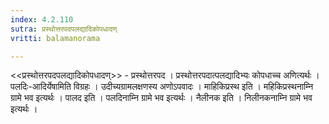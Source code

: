 ```yaml
---
index: 4.2.110
sutra: प्रस्थोत्तरपदपलद्यादिकोपधादण्
vritti: balamanorama

---
```

<<प्रस्थोत्तरपदपलद्यादिकोपधादण्>> - प्रस्थोत्तरपद । प्रस्थोत्तरपदात्पलद्यादिभ्यः कोपधाच्च अणित्यर्थः । पलदिः-आदिर्येषामिति विग्रहः । उदीच्यग्रामलक्षणस्य अणोऽपवादः । माहिकिप्रस्थ इति । महिकिप्रस्थनाम्नि ग्रामे भव इत्यर्थः । पालद इति । पलदिनाम्नि ग्रामे भव इत्यर्थः । नैलीनक इति । निलीनकनाम्नि ग्रामे भव इत्यर्थः । 